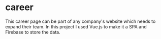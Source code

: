 # career
This career page can be part of any company's website which needs to expand their team.  In this project I used Vue.js to make it a SPA and Firebase to store the data.
